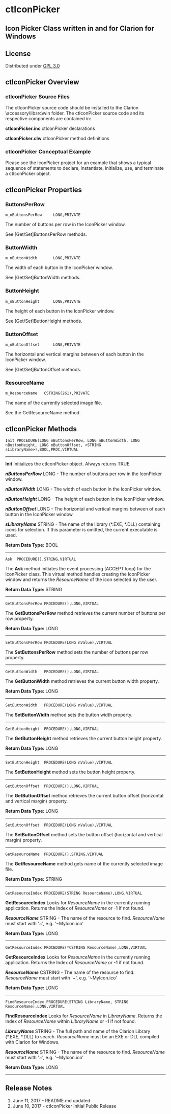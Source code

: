 # ctIconPicker
## Icon Picker Class written in and for Clarion for Windows

## License ##
Distributed under [GPL 3.0](http://www.gnu.org/licenses/gpl-3.0.txt "GPL 3.0")

## ctIconPicker Overview ##
### ctIconPicker Source Files ###

The ctIconPicker source code should be installed to the Clarion \accessory\libsrc\win folder. The ctIconPicker source code and its respective components are contained in:

 
 **ctIconPicker.inc** ctIconPicker declarations
 
 **ctIconPicker.clw** ctIconPicker method definitions
 
### ctIconPicker Conceptual Example ###

Please see the IconPicker project for an example that  shows a typical sequence of statements to declare, instantiate, initialize, use, and terminate a ctIconPicker object.

## ctIconPicker Properties ##

### ButtonsPerRow ###

	m_nButtonsPerRow     LONG,PRIVATE

The number of buttons per row in the IconPicker window.

See [Get/Set]ButtonsPerRow methods.

### ButtonWidth ###

	m_nButtonWidth       LONG,PRIVATE

The width of each button in the IconPicker window.

See [Get/Set]ButtonWidth methods.

### ButtonHeight ###

	m_nButtonHeight      LONG,PRIVATE

The height of each button in the IconPicker window.

See [Get/Set]ButtonHeight methods.

### ButtonOffset ###

	m_nButtonOffset      LONG,PRIVATE

The horizontal and vertical margins between of each button in the IconPicker window.

See [Get/Set]ButtonOffset methods.

### ResourceName ###

    m_ResourceName   CSTRING(261),PRIVATE

The name of the currently selected image file.

See the GetResourceName method.

## ctIconPicker Methods ##

    Init PROCEDURE(LONG nButtonsPerRow, LONG nButtonWidth, LONG nButtonHeight, LONG nButtonOffset, <STRING sLibraryName>),BOOL,PROC,VIRTUAL

----------

**Init** Initializes the ctIconPicker object. Always returns TRUE.

***nButtonsPerRow*** LONG - The number of buttons per row in the IconPicker window.

***nButtonWidth*** LONG - The width of each button in the IconPicker window.

***nButtonHeight*** LONG - The height of each button in the IconPicker window.

***nButtonOffset*** LONG - The horizontal and vertical margins between of each button in the IconPicker window.

***sLibraryName*** STRING - The name of the library (*.EXE, *.DLL) containing icons for selection.  If this parameter is omitted, the current executable is used.

**Return Data Type:** BOOL

----------

    Ask  PROCEDURE(),STRING,VIRTUAL


The **Ask** method initiates the event processing (ACCEPT loop) for the IconPicker class. This virtual method handles creating the IconPicker window and returns the *ResourceName* of the icon selected by the user.

**Return Data Type:** STRING

----------

    GetButtonsPerRow PROCEDURE(),LONG,VIRTUAL

The **GetButtonsPerRow** method retrieves the current number of buttons per row property.

**Return Data Type:** LONG

----------

    SetButtonsPerRow PROCEDURE(LONG nValue),VIRTUAL

The **SetButtonsPerRow** method sets the number of buttons per row property.

----------

    GetButtonWidth   PROCEDURE(),LONG,VIRTUAL

The **GetButtonWidth** method retrieves the current button width property.
 
**Return Data Type:** LONG

----------

    SetButtonWidth   PROCEDURE(LONG nValue),VIRTUAL

The **SetButtonWidth** method sets the button width property.

----------

    GetButtonHeight  PROCEDURE(),LONG,VIRTUAL

The **GetButtonHeight** method retrieves the current button height property.
 
**Return Data Type:** LONG

----------

    SetButtonHeight  PROCEDURE(LONG nValue),VIRTUAL

The **SetButtonHeight** method sets the button height property.

----------

    GetButtonOffset  PROCEDURE(),LONG,VIRTUAL

The **GetButtonOffset** method retrieves the current button offset (horizontal and vertical margin) property.
 
**Return Data Type:** LONG

----------

    SetButtonOffset  PROCEDURE(LONG nValue),VIRTUAL

The **SetButtonOffset** method sets the button offset (horizontal and vertical margin) property.

----------

    GetResourceName  PROCEDURE(),STRING,VIRTUAL

The **GetResourceName** method gets name of the currently selected image file.

**Return Data Type:** STRING

----------

    GetResourceIndex PROCEDURE(STRING ResourceName),LONG,VIRTUAL

**GetResourceIndex** Looks for *ResourceName* in the currently running application.  Returns the Index of *ResourceName* or -1 if not found.

***ResourceName*** STRING - The name of the resource to find. *ResourceName* must start with '~', e.g. '~MyIcon.ico'

**Return Data Type:** LONG

----------

    GetResourceIndex PROCEDURE(*CSTRING ResourceName),LONG,VIRTUAL

**GetResourceIndex** Looks for *ResourceName* in the currently running application.  Returns the Index of *ResourceName* or -1 if not found.

***ResourceName*** CSTRING - The name of the resource to find. *ResourceName* must start with '~', e.g. '~MyIcon.ico'

**Return Data Type:** LONG

----------

    FindResourceIndex PROCEDURE(STRING LibraryName, STRING ResourceName),LONG,VIRTUAL

**FindResourceIndex** Looks for *ResourceName* in *LibraryName*.  Returns the Index of *ResourceName* within *LibraryName* or -1 if not found.

***LibraryName*** STRING - The full path and name of the Clarion Library (*.EXE, *.DLL) to search. *ResourceName* must be an EXE or DLL compiled with Clarion for Windows.

***ResourceName*** STRING - The name of the resource to find. *ResourceName* must start with '~', e.g. '~MyIcon.ico'

**Return Data Type:** LONG

----------
## Release Notes ##
1. June 11, 2017 - README.md updated 
2. June 10, 2017 - ctIconPicker Initial Public Release 

